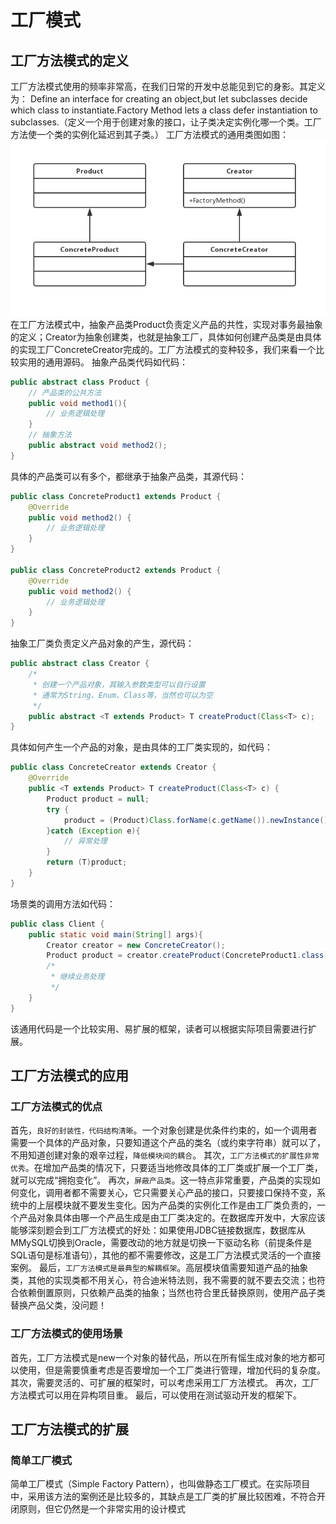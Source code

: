 # 工厂模式
## 工厂方法模式的定义
工厂方法模式使用的频率非常高，在我们日常的开发中总能见到它的身影。其定义为：
Define an interface for creating an object,but let subclasses decide which class to instantiate.Factory Method lets a class defer instantiation to subclasses.（定义一个用于创建对象的接口，让子类决定实例化哪一个类。工厂方法使一个类的实例化延迟到其子类。）
工厂方法模式的通用类图如图：
![](../image/364.png)
在工厂方法模式中，抽象产品类Product负责定义产品的共性，实现对事务最抽象的定义；Creator为抽象创建类，也就是抽象工厂，具体如何创建产品类是由具体的实现工厂ConcreteCreator完成的。工厂方法模式的变种较多，我们来看一个比较实用的通用源码。
抽象产品类代码如代码：
```java
public abstract class Product {
    // 产品类的公共方法
    public void method1(){
        // 业务逻辑处理
    }
    // 抽象方法
    public abstract void method2();
}
```
具体的产品类可以有多个，都继承于抽象产品类，其源代码：
```java
public class ConcreteProduct1 extends Product {
    @Override
    public void method2() {
        // 业务逻辑处理
    }
}

public class ConcreteProduct2 extends Product {
    @Override
    public void method2() {
        // 业务逻辑处理
    }
}

```
抽象工厂类负责定义产品对象的产生，源代码：
```java
public abstract class Creator {
    /*
     * 创建一个产品对象，其输入参数类型可以自行设置
     * 通常为String、Enum、Class等，当然也可以为空
     */
    public abstract <T extends Product> T createProduct(Class<T> c);
}
```
具体如何产生一个产品的对象，是由具体的工厂类实现的，如代码：
```java
public class ConcreteCreator extends Creator {
    @Override
    public <T extends Product> T createProduct(Class<T> c) {
        Product product = null;
        try {
            product = (Product)Class.forName(c.getName()).newInstance();
        }catch (Exception e){
            // 异常处理
        }
        return (T)product;
    }
}
```
场景类的调用方法如代码：
```java
public class Client {
    public static void main(String[] args){
        Creator creator = new ConcreteCreator();
        Product product = creator.createProduct(ConcreteProduct1.class);
        /*
         * 继续业务处理
         */
    }
}
```
该通用代码是一个比较实用、易扩展的框架，读者可以根据实际项目需要进行扩展。
## 工厂方法模式的应用
### 工厂方法模式的优点
首先，`良好的封装性，代码结构清晰`。一个对象创建是优条件约束的，如一个调用者需要一个具体的产品对象，只要知道这个产品的类名（或约束字符串）就可以了，不用知道创建对象的艰辛过程，`降低模块间的耦合`。
其次，`工厂方法模式的扩展性非常优秀`。在增加产品类的情况下，只要适当地修改具体的工厂类或扩展一个工厂类，就可以完成“拥抱变化”。
再次，`屏蔽产品类`。这一特点非常重要，产品类的实现如何变化，调用者都不需要关心，它只需要关心产品的接口，只要接口保持不变，系统中的上层模块就不要发生变化。因为产品类的实例化工作是由工厂类负责的，一个产品对象具体由哪一个产品生成是由工厂类决定的。在数据库开发中，大家应该能够深刻题会到工厂方法模式的好处：如果使用JDBC链接数据库，数据库从MMySQL切换到Oracle，需要改动的地方就是切换一下驱动名称（前提条件是SQL语句是标准语句），其他的都不需要修改，这是工厂方法模式灵活的一个直接案例。
最后，`工厂方法模式是最典型的解耦框架`。高层模块值需要知道产品的抽象类，其他的实现类都不用关心，符合迪米特法则，我不需要的就不要去交流；也符合依赖倒置原则，只依赖产品类的抽象；当然也符合里氏替换原则，使用产品子类替换产品父类，没问题！
### 工厂方法模式的使用场景
首先，工厂方法模式是new一个对象的替代品，所以在所有愮生成对象的地方都可以使用，但是需要慎重考虑是否要增加一个工厂类进行管理，增加代码的复杂度。
其次，需要灵活的、可扩展的框架时，可以考虑采用工厂方法模式。
再次，工厂方法模式可以用在异构项目重。
最后，可以使用在测试驱动开发的框架下。
## 工厂方法模式的扩展
### 简单工厂模式
简单工厂模式（Simple Factory Pattern），也叫做静态工厂模式。在实际项目中，采用该方法的案例还是比较多的，其缺点是工厂类的扩展比较困难，不符合开闭原则，但它仍然是一个非常实用的设计模式